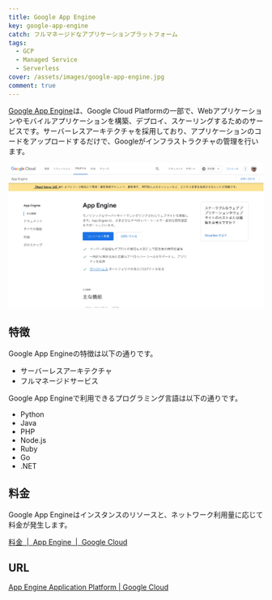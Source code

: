 ```yaml
---
title: Google App Engine
key: google-app-engine
catch: フルマネージドなアプリケーションプラットフォーム
tags:
  - GCP
  - Managed Service
  - Serverless
cover: /assets/images/google-app-engine.jpg
comment: true
---
```


[Google App Engine](https://cloud.google.com/appengine)は、Google Cloud Platformの一部で、Webアプリケーションやモバイルアプリケーションを構築、デプロイ、スケーリングするためのサービスです。サーバーレスアーキテクチャを採用しており、アプリケーションのコードをアップロードするだけで、Googleがインフラストラクチャの管理を行います。

[![Google App EngineのWebサイト](/assets/images/google-app-engine.jpg)](https://cloud.google.com/appengine)

<!--more-->

## 特徴

Google App Engineの特徴は以下の通りです。

- サーバーレスアーキテクチャ
- フルマネージドサービス

Google App Engineで利用できるプログラミング言語は以下の通りです。

- Python
- Java
- PHP
- Node.js
- Ruby
- Go
- .NET

## 料金

Google App Engineはインスタンスのリソースと、ネットワーク利用量に応じて料金が発生します。

[料金  \|  App Engine  \|  Google Cloud](https://cloud.google.com/appengine/pricing?hl=ja)

## URL

[App Engine Application Platform \| Google Cloud](https://cloud.google.com/appengine)
